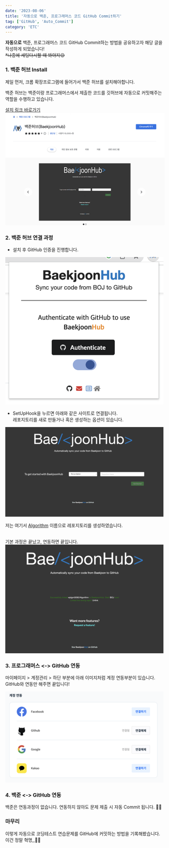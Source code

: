 ```yaml
---
date: '2023-08-06'
title: '자동으로 백준, 프로그래머스 코드 GitHub Commit하기'
tag: ['GitHub', 'Auto_Commit']
category: 'ETC'
---
```


**자동으로** 백준, 프로그래머스 코드 GitHub Commit하는 방법을 공유하고자 해당 글을 작성하게 되었습니다!
<br/>
~~\*나중에 세팅다시할 때 봐야지😉~~

### 1. 백준 허브 Install

제일 먼저, 크롬 확장프로그램에 들어가서 백준 허브를 설치해야합니다.

백준 허브는 백준이랑 프로그래머스에서 제출한 코드를 깃허브에 자동으로 커밋해주는 역할을 수행하고 있습니다.

[설치 링크 바로가기](https://chrome.google.com/webstore/detail/%EB%B0%B1%EC%A4%80%ED%97%88%EB%B8%8Cbaekjoonhub/ccammcjdkpgjmcpijpahlehmapgmphmk?hl=ko)
![img](./Images/Baekjoonhub.png)

### 2. 백준 허브 연결 과정

- 설치 후 GitHub 인증을 진행합니다.

<div style="width: 500px;">
<img src="./Images/Authenticate.png" alt="auth"/>
</div>

- SetUpHook을 누르면 아래와 같은 사이트로 연결됩니다.
  <br/>
  레포지토리를 새로 만들거나 혹은 생성하는 옵션이 있습니다.

<div style="width: 500px;">
<img src="./Images/SetUpHook.png" alt="hook"/>
</div>

저는 여기서 <U>Algorithm</U> 이름으로 레포지토리를 생성하였습니다.

<br/>
기본 과정은 끝났고, 연동하면 끝입니다.
<div style="width: 500px;">
<img src="./Images/SettingFinish.png" alt="finishSetting"/>
</div>

### 3. 프로그래머스 <-> GitHub 연동

마이페이지 > 계정관리 > 하단 부분에 아래 이미지처럼 계정 연동부분이 있습니다. <br/>
GitHub와 연동만 해주면 끝입니다!

<div style="width: 500px;">
<img src="./Images/ProgrammersConnect.png" alt="programmersConnect"/>
</div>

### 4. 백준 <-> GitHub 연동

백준은 연동과정이 없습니다. 연동하지 않아도 문제 제출 시 자동 Commit 됩니다. 👍🏻

### 마무리

이렇게 자동으로 코딩테스트 연습문제를 GitHub에 커밋하는 방법을 기록해봤습니다. <br/>
이건 정말 혁명,,🫶🏻 <br/>

<br/><br/>
